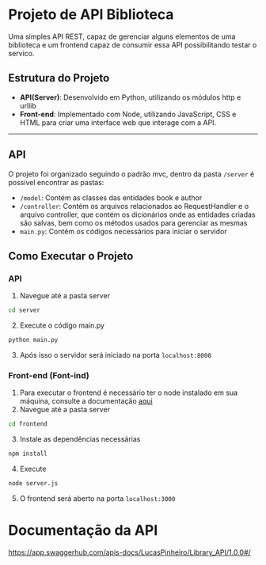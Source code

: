 # Projeto de API Biblioteca
Uma simples API REST, capaz de gerenciar alguns elementos de uma biblioteca e um frontend capaz de consumir essa API possibilitando testar o servico.

## Estrutura do Projeto
- **API(Server)**: Desenvolvido em Python, utilizando os módulos http e urllib
- **Front-end**: Implementado com Node, utilizando JavaScript, CSS e HTML para criar uma interface web que interage com a API.
---
## API

O projeto foi organizado seguindo o padrão mvc, dentro da pasta `/server` é possível encontrar as pastas: 
- `/model`: Contém as classes das entidades book e author
- `/controller`: Contém os arquivos relacionados ao RequestHandler e o arquivo controller, que contém os dicionários onde as entidades criadas são salvas, bem como os métodos usados para gerenciar as mesmas
- `main.py`: Contém os códigos necessários para iniciar o servidor 

## Como Executar o Projeto
### API
1. Navegue até a pasta server
```bash
cd server
```
2. Execute o código main.py
```bash
python main.py
```
3. Após isso o servidor será iniciado na porta `localhost:8000`

### Front-end (Font-ind)

1. Para executar o frontend é necessário ter o node instalado em sua máquina, consulte a documentação [aqui](https://nodejs.org/en/download/package-manager)
2. Navegue até a pasta server
```bash
cd frontend
```
3. Instale as dependências necessárias
```bash
npm install
```
4. Execute
```bash
node server.js
```
5. O frontend será aberto na porta `localhost:3000`
# Documentação da API
https://app.swaggerhub.com/apis-docs/LucasPinheiro/Library_API/1.0.0#/
